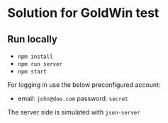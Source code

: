 # Solution for GoldWin test

## Run locally

- `npm install`
- `npm run server`
- `npm start`

For logging in use the below preconfigured account:

- email: `john@doe.com` password: `secret`

The server side is simulated with `json-server`
